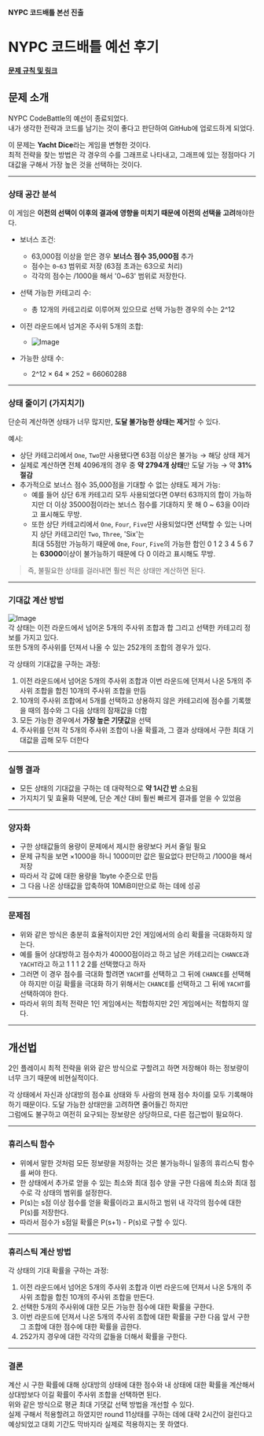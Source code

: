 **NYPC 코드배틀 본선 진출**  

# NYPC 코드배틀 예선 후기

**[문제 규칙 및 링크](https://nypc.github.io/2025-codebattle/online_1)** 

## 문제 소개
NYPC CodeBattle의 예선이 종료되었다.  
내가 생각한 전략과 코드를 남기는 것이 좋다고 판단하여 GitHub에 업로드하게 되었다.  

이 문제는 **Yacht Dice**라는 게임을 변형한 것이다.  
최적 전략을 찾는 방법은 각 경우의 수를 그래프로 나타내고, 그래프에 있는 정점마다 기대값을 구해서 가장 높은 것을 선택하는 것이다.

---

### 상태 공간 분석
이 게임은 **이전의 선택이 이후의 결과에 영향을 미치기 때문에 이전의 선택을 고려**해야한다.  

- 보너스 조건:  
  - 63,000점 이상을 얻은 경우 **보너스 점수 35,000점** 추가
  - 점수는 `0~63` 범위로 저장 (63점 초과는 63으로 처리)
  - 각각의 점수는 /1000을 해서 '0~63' 범위로 저장한다.

- 선택 가능한 카테고리 수:  
  - 총 12개의 카테고리로 이루어져 있으므로 선택 가능한 경우의 수는 2^12

- 이전 라운드에서 넘겨온 주사위 5개의 조합:
  -  ![Image](https://github.com/user-attachments/assets/cad77fda-e2dd-4e68-8a7c-20abc95914e7)

- 가능한 상태 수:
  - 2^12 × 64 × 252 = 66060288
---

### 상태 줄이기 (가지치기)
단순히 계산하면 상태가 너무 많지만, **도달 불가능한 상태는 제거**할 수 있다.

예시:
- 상단 카테고리에서 `One`, `Two`만 사용됐다면 63점 이상은 불가능 → 해당 상태 제거
- 실제로 계산하면 전체 4096개의 경우 중 **약 2794개 상태**만 도달 가능 → 약 **31% 절감**
- 추가적으로 보너스 점수 35,000점을 기대할 수 없는 상태도 제거 가능: 
  - 예를 들어 상단 6개 카테고리 모두 사용되었다면 0부터 63까지의 합이 가능하지만 더 이상 35000점이라는 보너스 점수를
    기대하지 못 해 0 ~ 63을 0이라고 표시해도 무방.
  - 또한 상단 카테고리에서 `One`, `Four`, `Five`만 사용되었다면 선택할 수 있는 나머지 상단 카테고리인 `Two`, `Three`, 'Six'는  
    최대 55점만 가능하기 때문에 `One`, `Four`, `Five`의 가능한 합인 0 1 2 3 4 5 6 7는 **63000**이상이 불가능하기 때문에 다 0
    이라고 표시해도 무방.

> 즉, 불필요한 상태를 걸러내면 훨씬 적은 상태만 계산하면 된다.

---

### 기대값 계산 방법
![Image](https://github.com/user-attachments/assets/00959530-e34c-4dec-b5ac-7737a4867311)  
각 상태는 이전 라운드에서 넘어온 5개의 주사위 조합과 합 그리고 선택한 카테고리 정보를 가지고 있다.  
또한 5개의 주사위를 던져서 나올 수 있는 252개의 조합의 경우가 있다. 

각 상태의 기대값을 구하는 과정:
1. 이전 라운드에서 넘어온 5개의 주사위 조합과 이번 라운드에 던져서 나온 5개의 주사위 조합을 합친
   10개의 주사위 조합을 만듬
2. 10개의 주사위 조합에서 5개를 선택하고 상용하지 않은 카테고리에 점수를 기록했을 때의 점수와 그 다음 상태의 잠재값을 더함
3. 모든 가능한 경우에서 **가장 높은 기댓값**을 선택
4. 주사위를 던져 각 5개의 주사위 조합이 나올 확률과, 그 결과 상태에서 구한 최대 기대값을 곱해 모두 더한다

---

### 실행 결과
- 모든 상태의 기대값을 구하는 데 대략적으로 **약 1시간 반** 소요됨
- 가지치기 및 효율화 덕분에, 단순 계산 대비 훨씬 빠르게 결과를 얻을 수 있었음

---

### 양자화
- 구한 상태값들의 용량이 문제에서 제시한 용량보다 커서 줄일 필요
- 문제 규칙을 보면 ×1000을 하니 1000미만 값은 필요없다 판단하고 /1000을 해서 저장
- 따라서 각 값에 대한 용량을 1byte 수준으로 만듬
- 그 다음 나온 상태값을 압축하여 10MiB미만으로 하는 데에 성공

---

### 문제점
- 위와 같은 방식은 충분히 효율적이지만 2인 게임에서의 승리 확률을 극대화하지 않는다.
- 예를 들어 상대방하고 점수차가 40000점이라고 하고 남은 카테고리는 `CHANCE`과 `YACHT`라고 하고 1 1 1 2 2를 선택했다고 하자
- 그러면 이 경우 점수를 극대화 할려면 `YACHT`를 선택하고 그 뒤에 `CHANCE`를 선택해야 하지만 이길 확률을 극대화 하기 위해서는
  `CHANCE`를 선택하고 그 뒤에 `YACHT`를 선택하여야 한다.
- 따라서 위의 최적 전략은 1인 게임에서는 적합하지만 2인 게임에서는 적합하지 않다.

---

## 개선법
2인 플레이시 최적 전략을 위와 같은 방식으로 구할려고 하면 저장해야 하는 정보량이 너무 크기 때문에 비현실적이다.   

각 상태에서 자신과 상대방의 점수표 상태와 두 사람의 현재 점수 차이를 모두 기록해야 하기 때문이다. 도달 가능한 상태만을 고려하면 줄어들긴 하지만  
그럼에도 불구하고 여전히 요구되는 장보량은 상당하므로, 다른 접근법이 필요하다.

---

### 휴리스틱 함수
- 위에서 말한 것처럼 모든 정보량을 저장하는 것은 불가능하니 일종의 휴리스틱 함수를 써야 한다.
- 한 상태에서 추가로 얻을 수 있는 최소와 최대 점수 양을 구한 다음에 최소와 최대 점수로 각 상태의 범위를 설정한다.
- P(s)는 s점 이상 점수를 얻을 확률이라고 표시하고 범위 내 각각의 점수에 대한 P(s)를 저장한다.
- 따라서 점수가 s점일 확률은 P(s+1) - P(s)로 구할 수 있다.

 ---

### 휴리스틱 계산 방법
각 상태의 기대 확률을 구하는 과정:
1. 이전 라운드에서 넘어온 5개의 주사위 조합과 이번 라운드에 던져서 나온 5개의 주사위 조합을 합친
   10개의 주사위 조합을 만든다.
2. 선택한 5개의 주사위에 대한 모든 가능한 점수에 대한 확률을 구한다.
3. 이번 라운드에 던져서 나온 5개의 주사위 조합에 대한 확률을 구한 다음 앞서 구한 그 조합에 대한 점수에 대한 확률을 곱한다.
4. 252가지 경우에 대한 각각의 값들을 더해서 확률을 구한다.

 ---

### 결론
계산 시 구한 확률에 대해 상대방의 상태에 대한 점수와 내 상태에 대한 확률을 계산해서 상대방보다 이길 확률이 주사위 조합을 선택하면 된다.  
위와 같은 방식으로 평균 최대 기댓값 선택 방법을 개선할 수 있다.  
실제 구해서 적용할려고 하였지만 round 11상태를 구하는 데에 대략 2시간이 걸린다고 예상되었고 대회 기간도 막바지라 실제로 적용하지는 못 하였다. 
